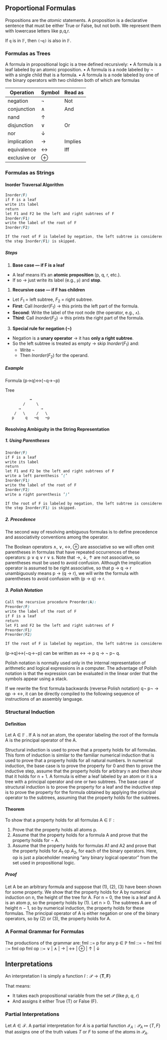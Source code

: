 ## Proportional Formulas

Propositions are the _atomic_ statements. A proposition is a declarative sentence that must be either True or False, but not both. We represent them with lowercase letters like p,q,r.

If `q` is in $\mathbb{F}$, then `(¬q)` is also in $\mathbb{F}$.

### Formulas as Trees

A formula in propositional logic is a tree defined recursively:
• A formula is a leaf labeled by an atomic proposition.
• A formula is a node labeled by ¬ with a single child that is a formula.
• A formula is a node labeled by one of the binary operators with two children both
of which are formulas

| Operation    | Symbol | Read as |
| ------------ | ------ | ------- |
| negation     | ¬      | Not     |
| conjunction  | ∧      | And     |
| nand         | ↑      |         |
| disjunction  | ∨      | Or      |
| nor          | ↓      |         |
| implication  | →      | Implies |
| equivalence  | ↔      | Iff     |
| exclusive or | ⊕      |         |

### Formulas as Strings

#### Inorder Traversal Algorithm

```css
Inorder(F)
if F is a leaf
write its label
return
let F1 and F2 be the left and right subtrees of F
Inorder(F1)
write the label of the root of F
Inorder(F2)

If the root of F is labeled by negation, the left subtree is considered to be empty and
the step Inorder(F1) is skipped.
```

##### Steps

1. **Base case — if F is a leaf**
- A leaf means it’s an **atomic proposition** (p, q, r, etc.).
- If so → just write its label (e.g., `p`) and **stop**.

1. **Recursive case — if F has children**
- Let $F_1$​ = left subtree, $F_2$​ = right subtree.
- **First**: Call $Inorder(F_1)$ → this prints the left part of the formula.
- **Second**: Write the label of the root node (the operator, e.g., `∧`).
- **Third**: Call $Inorder(F_2)$ → this prints the right part of the formula.

3. **Special rule for negation (¬)**
- Negation is a **unary operator** → it has **only a right subtree**.
- So the left subtree is treated as empty → skip $Inorder(F_1)$ and:
   - Write `¬`
   - Then $Inorder(F_2)$ for the operand.


##### Example

Formula
(p→q)↔(¬q→¬p)

Tree

```css
           ↔
        /     \
      →         →
    /   \     /   \
   p     q   ¬q   ¬p

```

#### Resolving Ambiguity in the String Representation

##### 1. Using Parentheses

```css
Inorder(F)
if F is a leaf
write its label
return
let F1 and F2 be the left and right subtrees of F
write a left parenthesis ’(’
Inorder(F1)
write the label of the root of F
Inorder(F2)
write a right parenthesis ’)’

If the root of F is labeled by negation, the left subtree is considered to be empty and
the step Inorder(F1) is skipped.
```


##### 2. Precedence

The second way of resolving ambiguous formulas is to define precedence and associativity conventions among the operator.

The Boolean operators ∧, ∨, ↔, ⊕ are associative so we will often omit parentheses in formulas that have repeated occurrences of these operators: p ∨ q ∨ r ∨ s. Note that →, ↓, ↑ are not associative, so parentheses must be used to avoid confusion. Although the implication operator is assumed to be right associative, so that p → q → r unambiguously means p → (q → r), we will write the formula with parentheses to avoid confusion with (p → q) → r.

##### 3. Polish Notation

```css
Call the recursive procedure Preorder(A):
Preorder(F)
write the label of the root of F
if F is a leaf
return
let F1 and F2 be the left and right subtrees of F
Preorder(F1)
Preorder(F2)

If the root of F is labeled by negation, the left subtree is considered to be empty and the step Preorder(F1) is skipped.
```

(p→q)↔(¬q→¬p) can be written as ↔ → p q → ¬ p¬ q. 

Polish notation is normally used only in the internal representation of arithmetic and logical expressions in a computer. The advantage of Polish notation is that the expression can be evaluated in the linear order that the symbols appear using a stack.

If we rewrite the first formula backwards (reverse Polish notation) q¬ p¬ → qp → ↔, it can be directly compiled to the following sequence of instructions of an assembly language.


### Structural Induction

#### Definition 
Let A ∈ $\mathbb{F}$ . If A is not an atom, the operator labeling the root of the formula A is the principal operator of the A.

Structural induction is used to prove that a property holds for all formulas. This form of induction is similar to the familiar numerical induction that is used to prove that a property holds for all natural numbers. In numerical induction, the base case is to prove the property for 0 and then to prove the inductive step, assume that the property holds for arbitrary n and then show that it holds for n + 1. A formula is either a leaf labeled by an atom or it is a tree with a principal operator and one or two subtrees. The base case of structural induction is to prove the property for a leaf and the inductive step is to prove the property for the formula obtained by applying the principal operator to the subtrees, assuming that the property holds for the subtrees.

#### Theorem 
To show that a property holds for all formulas A ∈ $\mathbb{F}$ :
1. Prove that the property holds all atoms p.
2. Assume that the property holds for a formula A and prove that the property holds for ¬ A.
3. Assume that the property holds for formulas A1 and A2 and prove that the property holds for $A_1$ op $A_2$, for each of the binary operators. Here, op is just a placeholder meaning “any binary logical operator” from the set used in propositional logic.
##### Proof 
Let A be an arbitrary formula and suppose that (1), (2), (3) have been shown for some property. We show that the property holds for A by numerical induction on n, the height of the tree for A. For n = 0, the tree is a leaf and A is an atom p, so the property holds by (1). Let n > 0. The subtrees A are of height n − 1, so by numerical induction, the property holds for these formulas. The principal operator of A is either negation or one of the binary operators, so by (2) or (3), the property
holds for A.

### A Formal Grammar for Formulas

The productions of the grammar are:
fml ::= p for any p ∈ $\mathbb{P}$
fml ::= ¬ fml
fml ::= fml op fml
op ::= ∨ | ∧ | → | ↔ | ⊕ | ↑ | ↓


## Interpretations

An interpretation I is simply a function $I : \mathcal{P} \rightarrow \{\mathbf{T}, \mathbf{F}\}$

That means:
- It takes each propositional variable from the set $\mathcal{P}$ (like _p_, _q_, _r_)
- And assigns it either True (T) or False (F).

### Partial Interpretations

Let $A \in \mathcal{F}$. A partial interpretation for $A$ is a partial function $\mathcal{I}_A : \mathcal{P}_A \mapsto \{T, F\}$ that assigns one of the truth values $T$ or $F$ to some of the atoms in $\mathcal{P}_A$. 




